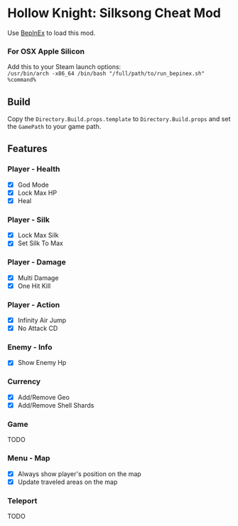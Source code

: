 ﻿# Hollow Knight: Silksong Cheat Mod

Use [BepInEx](https://github.com/BepInEx/BepInEx) to load this mod.

### For OSX Apple Silicon

Add this to your Steam launch options:  
`/usr/bin/arch -x86_64 /bin/bash "/full/path/to/run_bepinex.sh" %command%`

## Build

Copy the `Directory.Build.props.template` to `Directory.Build.props` and set the `GamePath` to your game path.

## Features

### Player - Health

- [x] God Mode
- [x] Lock Max HP
- [x] Heal

### Player - Silk

- [x] Lock Max Silk
- [x] Set Silk To Max

### Player - Damage

- [x] Multi Damage
- [x] One Hit Kill

### Player - Action

- [x] Infinity Air Jump
- [x] No Attack CD

### Enemy - Info

- [x] Show Enemy Hp

### Currency

- [x] Add/Remove Geo
- [x] Add/Remove Shell Shards

### Game

TODO

### Menu - Map

- [x] Always show player's position on the map
- [x] Update traveled areas on the map

### Teleport

TODO